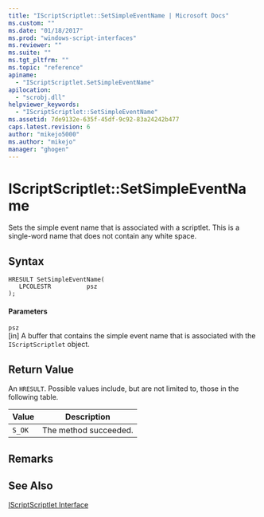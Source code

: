 ```yaml
---
title: "IScriptScriptlet::SetSimpleEventName | Microsoft Docs"
ms.custom: ""
ms.date: "01/18/2017"
ms.prod: "windows-script-interfaces"
ms.reviewer: ""
ms.suite: ""
ms.tgt_pltfrm: ""
ms.topic: "reference"
apiname: 
  - "IScriptScriptlet.SetSimpleEventName"
apilocation: 
  - "scrobj.dll"
helpviewer_keywords: 
  - "IScriptScriptlet::SetSimpleEventName"
ms.assetid: 7de9132e-635f-45df-9c92-83a24242b477
caps.latest.revision: 6
author: "mikejo5000"
ms.author: "mikejo"
manager: "ghogen"
---
```

# IScriptScriptlet::SetSimpleEventName
Sets the simple event name that is associated with a scriptlet. This is a single-word name that does not contain any white space.  
  
## Syntax  
  
```  
HRESULT SetSimpleEventName(  
   LPCOLESTR          psz  
);  
```  
  
#### Parameters  
 `psz`  
 [in] A buffer that contains the simple event name that is associated with the `IScriptScriptlet` object.  
  
## Return Value  
 An `HRESULT`. Possible values include, but are not limited to, those in the following table.  
  
|Value|Description|  
|-----------|-----------------|  
|`S_OK`|The method succeeded.|  
  
## Remarks  
  
## See Also  
 [IScriptScriptlet Interface](../../winscript/reference/iscriptscriptlet-interface.md)